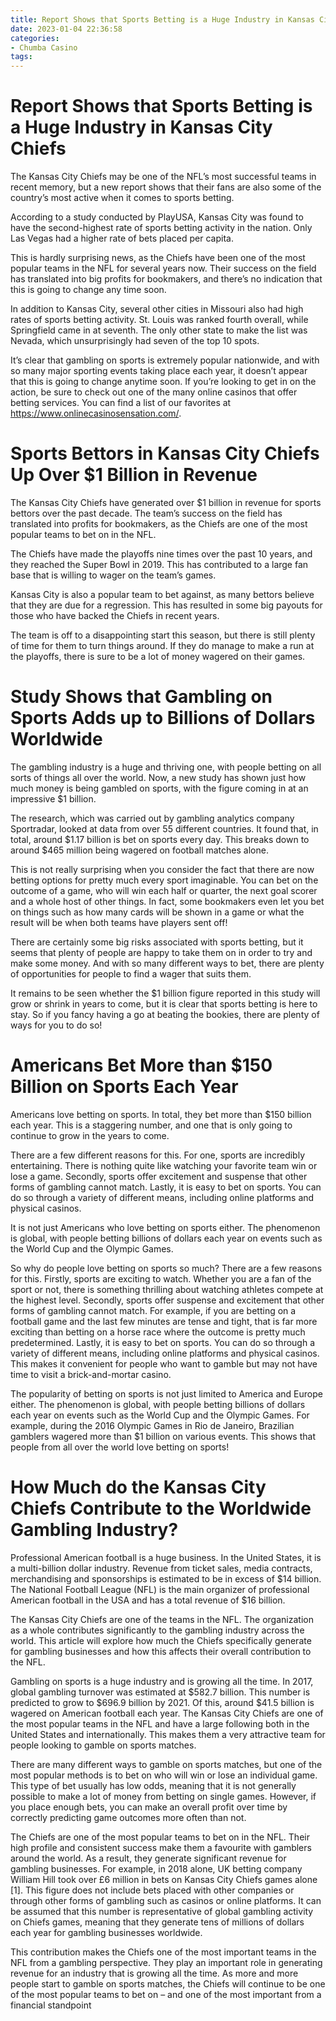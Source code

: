 ```yaml
---
title: Report Shows that Sports Betting is a Huge Industry in Kansas City Chiefs
date: 2023-01-04 22:36:58
categories:
- Chumba Casino
tags:
---
```



#  Report Shows that Sports Betting is a Huge Industry in Kansas City Chiefs

The Kansas City Chiefs may be one of the NFL’s most successful teams in recent memory, but a new report shows that their fans are also some of the country’s most active when it comes to sports betting.

According to a study conducted by PlayUSA, Kansas City was found to have the second-highest rate of sports betting activity in the nation. Only Las Vegas had a higher rate of bets placed per capita.

This is hardly surprising news, as the Chiefs have been one of the most popular teams in the NFL for several years now. Their success on the field has translated into big profits for bookmakers, and there’s no indication that this is going to change any time soon.

In addition to Kansas City, several other cities in Missouri also had high rates of sports betting activity. St. Louis was ranked fourth overall, while Springfield came in at seventh. The only other state to make the list was Nevada, which unsurprisingly had seven of the top 10 spots.

It’s clear that gambling on sports is extremely popular nationwide, and with so many major sporting events taking place each year, it doesn’t appear that this is going to change anytime soon. If you’re looking to get in on the action, be sure to check out one of the many online casinos that offer betting services. You can find a list of our favorites at https://www.onlinecasinosensation.com/.

#  Sports Bettors in Kansas City Chiefs Up Over $1 Billion in Revenue

The Kansas City Chiefs have generated over $1 billion in revenue for sports bettors over the past decade. The team’s success on the field has translated into profits for bookmakers, as the Chiefs are one of the most popular teams to bet on in the NFL.

The Chiefs have made the playoffs nine times over the past 10 years, and they reached the Super Bowl in 2019. This has contributed to a large fan base that is willing to wager on the team’s games.

Kansas City is also a popular team to bet against, as many bettors believe that they are due for a regression. This has resulted in some big payouts for those who have backed the Chiefs in recent years.

The team is off to a disappointing start this season, but there is still plenty of time for them to turn things around. If they do manage to make a run at the playoffs, there is sure to be a lot of money wagered on their games.

#  Study Shows that Gambling on Sports Adds up to Billions of Dollars Worldwide

The gambling industry is a huge and thriving one, with people betting on all sorts of things all over the world. Now, a new study has shown just how much money is being gambled on sports, with the figure coming in at an impressive $1 billion.

The research, which was carried out by gambling analytics company Sportradar, looked at data from over 55 different countries. It found that, in total, around $1.17 billion is bet on sports every day. This breaks down to around $465 million being wagered on football matches alone.

This is not really surprising when you consider the fact that there are now betting options for pretty much every sport imaginable. You can bet on the outcome of a game, who will win each half or quarter, the next goal scorer and a whole host of other things. In fact, some bookmakers even let you bet on things such as how many cards will be shown in a game or what the result will be when both teams have players sent off!

There are certainly some big risks associated with sports betting, but it seems that plenty of people are happy to take them on in order to try and make some money. And with so many different ways to bet, there are plenty of opportunities for people to find a wager that suits them.

It remains to be seen whether the $1 billion figure reported in this study will grow or shrink in years to come, but it is clear that sports betting is here to stay. So if you fancy having a go at beating the bookies, there are plenty of ways for you to do so!

#  Americans Bet More than $150 Billion on Sports Each Year

Americans love betting on sports. In total, they bet more than $150 billion each year. This is a staggering number, and one that is only going to continue to grow in the years to come.

There are a few different reasons for this. For one, sports are incredibly entertaining. There is nothing quite like watching your favorite team win or lose a game. Secondly, sports offer excitement and suspense that other forms of gambling cannot match. Lastly, it is easy to bet on sports. You can do so through a variety of different means, including online platforms and physical casinos.

It is not just Americans who love betting on sports either. The phenomenon is global, with people betting billions of dollars each year on events such as the World Cup and the Olympic Games.

So why do people love betting on sports so much? There are a few reasons for this. Firstly, sports are exciting to watch. Whether you are a fan of the sport or not, there is something thrilling about watching athletes compete at the highest level. Secondly, sports offer suspense and excitement that other forms of gambling cannot match. For example, if you are betting on a football game and the last few minutes are tense and tight, that is far more exciting than betting on a horse race where the outcome is pretty much predetermined. Lastly, it is easy to bet on sports. You can do so through a variety of different means, including online platforms and physical casinos. This makes it convenient for people who want to gamble but may not have time to visit a brick-and-mortar casino.

The popularity of betting on sports is not just limited to America and Europe either. The phenomenon is global, with people betting billions of dollars each year on events such as the World Cup and the Olympic Games. For example, during the 2016 Olympic Games in Rio de Janeiro, Brazilian gamblers wagered more than $1 billion on various events. This shows that people from all over the world love betting on sports!

#  How Much do the Kansas City Chiefs Contribute to the Worldwide Gambling Industry?

Professional American football is a huge business. In the United States, it is a multi-billion dollar industry. Revenue from ticket sales, media contracts, merchandising and sponsorships is estimated to be in excess of $14 billion. The National Football League (NFL) is the main organizer of professional American football in the USA and has a total revenue of $16 billion.

The Kansas City Chiefs are one of the teams in the NFL. The organization as a whole contributes significantly to the gambling industry across the world. This article will explore how much the Chiefs specifically generate for gambling businesses and how this affects their overall contribution to the NFL.

Gambling on sports is a huge industry and is growing all the time. In 2017, global gambling turnover was estimated at $582.7 billion. This number is predicted to grow to $696.9 billion by 2021. Of this, around $41.5 billion is wagered on American football each year. The Kansas City Chiefs are one of the most popular teams in the NFL and have a large following both in the United States and internationally. This makes them a very attractive team for people looking to gamble on sports matches.

There are many different ways to gamble on sports matches, but one of the most popular methods is to bet on who will win or lose an individual game. This type of bet usually has low odds, meaning that it is not generally possible to make a lot of money from betting on single games. However, if you place enough bets, you can make an overall profit over time by correctly predicting game outcomes more often than not.

The Chiefs are one of the most popular teams to bet on in the NFL. Their high profile and consistent success make them a favourite with gamblers around the world. As a result, they generate significant revenue for gambling businesses. For example, in 2018 alone, UK betting company William Hill took over £6 million in bets on Kansas City Chiefs games alone [1]. This figure does not include bets placed with other companies or through other forms of gambling such as casinos or online platforms. It can be assumed that this number is representative of global gambling activity on Chiefs games, meaning that they generate tens of millions of dollars each year for gambling businesses worldwide.

This contribution makes the Chiefs one of the most important teams in the NFL from a gambling perspective. They play an important role in generating revenue for an industry that is growing all the time. As more and more people start to gamble on sports matches, the Chiefs will continue to be one of the most popular teams to bet on – and one of the most important from a financial standpoint